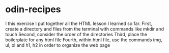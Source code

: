 # odin-recipes

I this exercise I put together all the HTML lesson I learned so far. 
First, create a directory and files from the terminal with commands like mkdir and touch
Second, consider the order of the directories 
Third, place the boilerplate for any html file
Fourth, within html file, use the commands img, ul, ol and h1, h2 in order to organize the web page